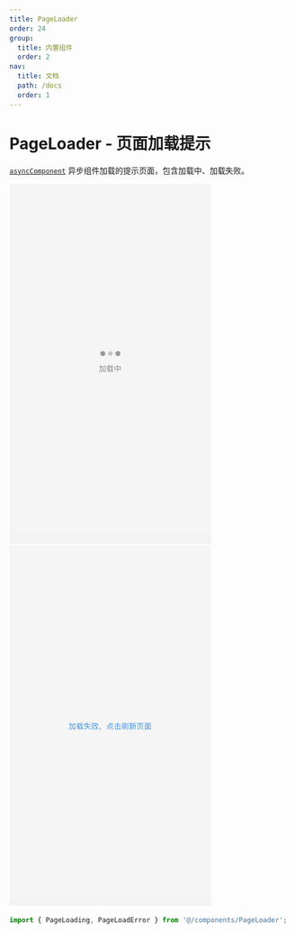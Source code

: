 ```yaml
---
title: PageLoader
order: 24
group:
  title: 内置组件
  order: 2
nav:
  title: 文档
  path: /docs
  order: 1
---
```


# PageLoader - 页面加载提示

[`asyncComponent`](/docs/component-async) 异步组件加载的提示页面，包含加载中、加载失败。

![page-loading](./images/page-loading.png) ![page-load-error](./images/page-load-error.png)

```typescript
import { PageLoading, PageLoadError } from '@/components/PageLoader';
```
